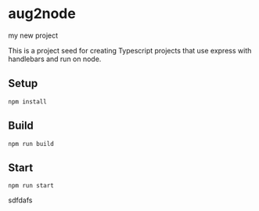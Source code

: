 # aug2node

my new project

This is a project seed for creating Typescript projects that use express with handlebars and run on node.

## Setup


`npm install`




## Build





`npm run build`







## Start




`npm run start`


sdfdafs
